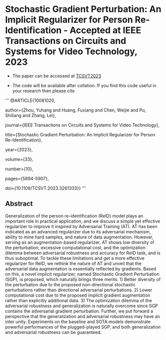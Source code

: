 # Stochastic Gradient Perturbation: An Implicit Regularizer for Person Re-Identification - Accepted at IEEE Transactions on Circuits and Systems for Video Technology, 2023
- The paper can be accessed at [TCSVT2023](https://ieeexplore.ieee.org/document/10081020)


- The code will be available after collation. If you find this code useful in your research then please cite


'''
@ARTICLE{10081020,

  author={Zhou, Yuhang and Huang, Fuxiang and Chen, Weijie and Pu, Shiliang and Zhang, Lei},
  
  journal={IEEE Transactions on Circuits and Systems for Video Technology}, 
  
  title={Stochastic Gradient Perturbation: An Implicit Regularizer for Person Re-Identification}, 
  
  year={2023},
  
  volume={33},
  
  number={10},
  
  pages={5894-5907},
  
  doi={10.1109/TCSVT.2023.3261333}}
'''


## Abstract

Generalization of the person re-identification (ReID) model plays an important role in practical application, and we discuss a simple yet effective regularizer to improve it inspired by Adversarial Training (AT). AT has been indicated as an advanced regularizer due to its adversarial mechanism, ability to mine hard samples, and nature of data augmentation. However, serving as an augmentation-based regularizer, AT shows low diversity of the perturbation, excessive computational cost, and the optimization dilemma between adversarial robustness and accuracy for ReID task, and is thus suboptimal. To tackle these limitations and get a more effective regularizer for ReID, we rethink the nature of AT and unveil that the adversarial data augmentation is essentially reflected by gradients. Based on this, a novel implicit regularizer, named Stochastic Gradient Perturbation (SGP), is proposed, which naturally brings three merits: 1) Better diversity of the perturbation due to the proposed non-directional stochastic perturbations rather than directional adversarial perturbations. 2) Lower computational cost due to the proposed implicit gradient augmentation rather than explicitly additional data. 3) The optimization dilemma of the adversarial robustness and generalization is naturally overcome since SGP contains the adversarial gradient perturbation. Further, we put forward a perspective that the generalization and adversarial robustness may have an inter unity. Experiments on the baseline and SOTA models demonstrate powerful performances of the plugged-played SGP, and both generalization and adversarial robustness can be guaranteed.

## 








